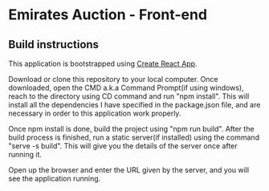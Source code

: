 # Emirates Auction - Front-end

## Build instructions
This application is bootstrapped using [Create React App](https://github.com/facebook/create-react-app).

Download or clone this repository to your local computer. Once downloaded, open the CMD a.k.a Command Prompt(if using windows), reach to the directory using CD command and run "npm install". This will install all the dependencies I have specified in the package.json file, and are necessary in order to this application work properly.

Once npm install is done, build the project using "npm run build". After the build process is finished, run a static server(if installed) using the command "serve -s build". This will give you the details of the server once after running it.

Open up the browser and enter the URL given by the server, and you will see the application running.
